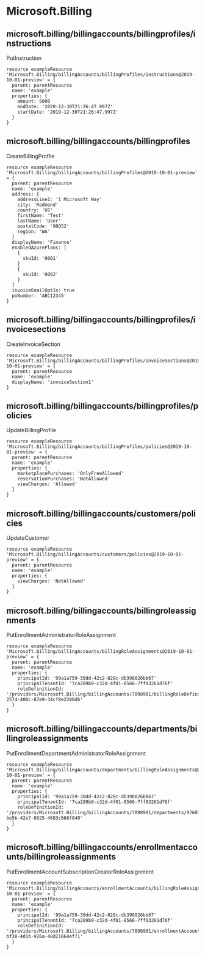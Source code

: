 # Microsoft.Billing

## microsoft.billing/billingaccounts/billingprofiles/instructions

PutInstruction
```bicep
resource exampleResource 'Microsoft.Billing/billingAccounts/billingProfiles/instructions@2019-10-01-preview' = {
  parent: parentResource 
  name: 'example'
  properties: {
    amount: 5000
    endDate: '2020-12-30T21:26:47.997Z'
    startDate: '2019-12-30T21:26:47.997Z'
  }
}
```

## microsoft.billing/billingaccounts/billingprofiles

CreateBillingProfile
```bicep
resource exampleResource 'Microsoft.Billing/billingAccounts/billingProfiles@2019-10-01-preview' = {
  parent: parentResource 
  name: 'example'
  address: {
    addressLine1: '1 Microsoft Way'
    city: 'Redmond'
    country: 'US'
    firstName: 'Test'
    lastName: 'User'
    postalCode: '98052'
    region: 'WA'
  }
  displayName: 'Finance'
  enabledAzurePlans: [
    {
      skuId: '0001'
    }
    {
      skuId: '0002'
    }
  ]
  invoiceEmailOptIn: true
  poNumber: 'ABC12345'
}
```

## microsoft.billing/billingaccounts/billingprofiles/invoicesections

CreateInvoiceSection
```bicep
resource exampleResource 'Microsoft.Billing/billingAccounts/billingProfiles/invoiceSections@2019-10-01-preview' = {
  parent: parentResource 
  name: 'example'
  displayName: 'invoiceSection1'
}
```

## microsoft.billing/billingaccounts/billingprofiles/policies

UpdateBillingProfile
```bicep
resource exampleResource 'Microsoft.Billing/billingAccounts/billingProfiles/policies@2019-10-01-preview' = {
  parent: parentResource 
  name: 'example'
  properties: {
    marketplacePurchases: 'OnlyFreeAllowed'
    reservationPurchases: 'NotAllowed'
    viewCharges: 'Allowed'
  }
}
```

## microsoft.billing/billingaccounts/customers/policies

UpdateCustomer
```bicep
resource exampleResource 'Microsoft.Billing/billingAccounts/customers/policies@2019-10-01-preview' = {
  parent: parentResource 
  name: 'example'
  properties: {
    viewCharges: 'NotAllowed'
  }
}
```

## microsoft.billing/billingaccounts/billingroleassignments

PutEnrollmentAdministratorRoleAssignment
```bicep
resource exampleResource 'Microsoft.Billing/billingAccounts/billingRoleAssignments@2019-10-01-preview' = {
  parent: parentResource 
  name: 'example'
  properties: {
    principalId: '99a1a759-30dd-42c2-828c-db398826bb67'
    principalTenantId: '7ca289b9-c32d-4f01-8566-7ff93261d76f'
    roleDefinitionId: '/providers/Microsoft.Billing/billingAccounts/7898901/billingRoleDefinitions/9f1983cb-2574-400c-87e9-34cf8e2280db'
  }
}
```

## microsoft.billing/billingaccounts/departments/billingroleassignments

PutEnrollmentDepartmentAdministratorRoleAssignment
```bicep
resource exampleResource 'Microsoft.Billing/billingAccounts/departments/billingRoleAssignments@2019-10-01-preview' = {
  parent: parentResource 
  name: 'example'
  properties: {
    principalId: '99a1a759-30dd-42c2-828c-db398826bb67'
    principalTenantId: '7ca289b9-c32d-4f01-8566-7ff93261d76f'
    roleDefinitionId: '/providers/Microsoft.Billing/billingAccounts/7898901/departments/97603/billingRoleDefinitions/fb2cf67f-be5b-42e7-8025-4683c668f840'
  }
}
```

## microsoft.billing/billingaccounts/enrollmentaccounts/billingroleassignments

PutEnrollmentAccountSubscriptionCreatorRoleAssignment
```bicep
resource exampleResource 'Microsoft.Billing/billingAccounts/enrollmentAccounts/billingRoleAssignments@2019-10-01-preview' = {
  parent: parentResource 
  name: 'example'
  properties: {
    principalId: '99a1a759-30dd-42c2-828c-db398826bb67'
    principalTenantId: '7ca289b9-c32d-4f01-8566-7ff93261d76f'
    roleDefinitionId: '/providers/Microsoft.Billing/billingAccounts/7898901/enrollmentAccounts/225314/billingRoleDefinitions/a0bcee42-bf30-4d1b-926a-48d21664ef71'
  }
}
```

